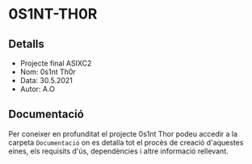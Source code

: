 # 0S1NT-TH0R
## Detalls
- Projecte final ASIXC2
- Nom: 0s1nt Th0r
- Data: 30.5.2021
- Autor: A.O
## Documentació
Per coneixer en profunditat el projecte 0s1nt Thor podeu accedir a la carpeta ``Documentació`` on es detalla tot el procès de creació d'aquestes eines, els requisits d'ús, dependències i altre informació rellevant.
